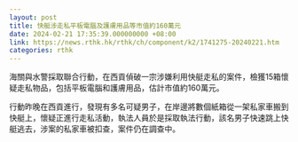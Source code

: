 ```yaml
---
layout: post
title: 快艇涉走私平板電腦及護膚用品等市值約160萬元
date: 2024-02-21 17:35:39.000000000 +08:00
link: https://news.rthk.hk/rthk/ch/component/k2/1741275-20240221.htm
categories: rthk
---
```


海關與水警採取聯合行動，在西貢偵破一宗涉嫌利用快艇走私的案件，檢獲15箱懷疑走私物品，包括平板電腦和護膚用品，估計市值約160萬元。

行動昨晚在西貢進行，發現有多名可疑男子，在岸邊將數個紙箱從一架私家車搬到快艇上，懷疑正進行走私活動，執法人員於是採取執法行動，該名男子快速跳上快艇逃去，涉案的私家車被扣查，案件仍在調查中。
